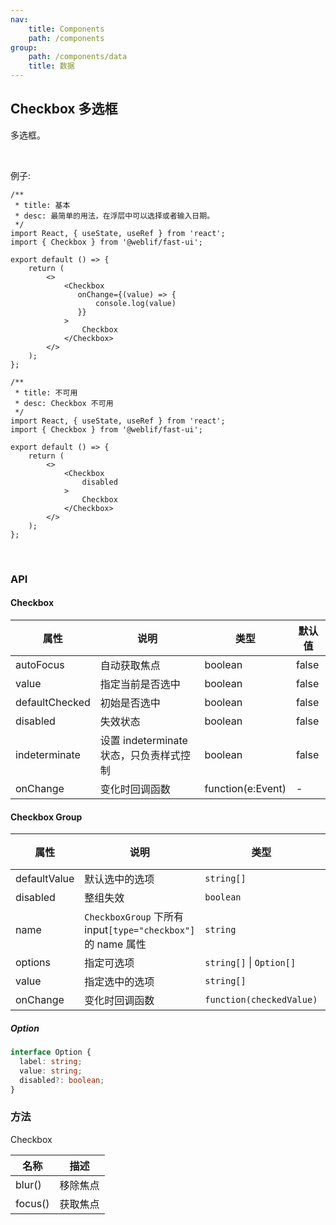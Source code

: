 ```yaml
---
nav:
    title: Components
    path: /components
group:
    path: /components/data
    title: 数据
---
```


## Checkbox 多选框

多选框。

<br />

例子:

<div class="fu-code-block-row">

<div class="fu-code-block-col-2-1">

```tsx
/**
 * title: 基本
 * desc: 最简单的用法，在浮层中可以选择或者输入日期。
 */
import React, { useState, useRef } from 'react';
import { Checkbox } from '@weblif/fast-ui';

export default () => {
    return (
        <>
            <Checkbox
               onChange={(value) => {
                   console.log(value)
               }}
            >
                Checkbox
            </Checkbox>
        </>
    );
};
```

</div>

<div class="fu-code-block-col-2-1">

```tsx
/**
 * title: 不可用
 * desc: Checkbox 不可用
 */
import React, { useState, useRef } from 'react';
import { Checkbox } from '@weblif/fast-ui';

export default () => {
    return (
        <>
            <Checkbox
                disabled
            >
                Checkbox
            </Checkbox>
        </>
    );
};
```

</div>


</div>

<br />

### API

#### Checkbox

| 属性                 | 说明                       | 类型      |  默认值
|----                 |----                       |----      |-------
|autoFocus            |自动获取焦点   |boolean |false
|value              |指定当前是否选中|boolean |false
|defaultChecked       |初始是否选中|boolean|false
|disabled             |失效状态|boolean|false
|indeterminate        |设置 indeterminate 状态，只负责样式控制|boolean|false
|onChange             |变化时回调函数|function(e:Event)| -


#### Checkbox Group

| 属性                 | 说明                       | 类型      |  默认值
|----                 |----                       |----      |-------
|defaultValue         |默认选中的选项                |`string[]` |`[]`
|disabled             |整组失效                     |`boolean`   |`false`
|name                 |`CheckboxGroup` 下所有 input`[type="checkbox"]` 的 name 属性|`string` | -
|options              |指定可选项                    |`string[]` \| `Option[]` | `[]`
|value                |指定选中的选项                 |`string[]`  | `[]`
|onChange             |变化时回调函数                 |`function(checkedValue)` | -

##### Option

```ts
interface Option {
  label: string;
  value: string;
  disabled?: boolean;
}
```

### 方法

Checkbox

| 名称                 | 描述               
|----                 |----          
|blur()               |移除焦点
|focus()              |获取焦点


